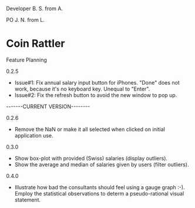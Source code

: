 Developer B. S. from A.

PO J. N. from L.

# Coin Rattler

Feature Planning

0.2.5
  - Issue#1: Fix annual salary input button for iPhones. "Done" does not work, because it's no keyboard key. Unequal to "Enter".
  - Issue#2: Fix the refresh button to avoid the new window to pop up.
  
-------CURRENT VERSION--------

0.2.6
  - Remove the NaN or make it all selected when clicked on initial application use.
  
0.3.0
  - Show box-plot with provided (Swiss) salaries (display outliers).
  - Show the average and median of salaries given by users (filter outliers).
  
0.4.0
  - Illustrate how bad the consultants should feel using a gauge graph :-). Employ the statistical observations to determ a pseudo-rational visual statement.
